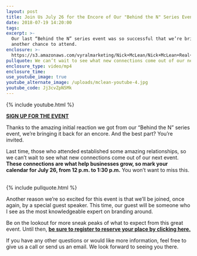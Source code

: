 ```yaml
---
layout: post
title: Join Us July 26 for the Encore of Our "Behind the N" Series Event
date: 2018-07-19 14:20:00
tags:
excerpt: >-
  Our last “Behind the N” series event was so successful that we’re bringing you
  another chance to attend.
enclosure: >-
  https://s3.amazonaws.com/vyralmarketing/Nick+McLean/Nick+McLean+Real+Estate+Group-+Join+Us+July+26+for+the+Encore+of+Our+_Behind+the+N_+Series+Event.mp4
pullquote: We can’t wait to see what new connections come out of our next event.
enclosure_type: video/mp4
enclosure_time:
use_youtube_image: true
youtube_alternate_image: /uploads/mclean-youtube-4.jpg
youtube_code: Jj3cvZpN5Mk
---
```


{% include youtube.html %}

**[SIGN UP FOR THE EVENT](https://www.eventbrite.com/e/real-estate-greatness-find-your-brand-w-jenn-tate-tickets-47694470445)**

Thanks to the amazing initial reaction we got from our “Behind the N” series event, we’re bringing it back for an encore. And the best part? You’re invited.

Last time, those who attended established some amazing relationships, so we can’t wait to see what new connections come out of our next event. **These connections are what help businesses grow, so mark your calendar for July 26, from 12 p.m. to 1:30 p.m.** You won’t want to miss this. &nbsp;

{% include pullquote.html %}

Another reason we’re so excited for this event is that we’ll be joined, once again, by a special guest speaker. This time, our guest will be someone who I see as the most knowledgeable expert on branding around.

Be on the lookout for more sneak peaks of what to expect from this great event. Until then, [**be sure to register to reserve your place by clicking here.**](https://www.eventbrite.com/e/real-estate-greatness-find-your-brand-w-jenn-tate-tickets-47694470445)

If you have any other questions or would like more information, feel free to give us a call or send us an email. We look forward to seeing you there.